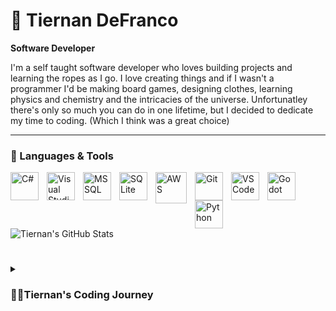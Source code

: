# 📱 Tiernan DeFranco

**Software Developer**

I'm a self taught software developer who loves building projects and learning the ropes as I go.
I love creating things and if I wasn't a programmer I'd be making board games, designing clothes, learning physics and chemistry and the intricacies of the universe.
Unfortunatley there's only so much you can do in one lifetime, but I decided to dedicate my time to coding. (Which I think was a great choice)

---

### 🧰 Languages & Tools

<img align="left" alt="C#" width="45px" style="padding-right:10px;" src="https://cdn.jsdelivr.net/gh/devicons/devicon/icons/csharp/csharp-original.svg"/>
<img align="left" alt="Visual Studio" width="45px" style="padding-right:10px;" src="https://cdn.jsdelivr.net/gh/devicons/devicon/icons/visualstudio/visualstudio-plain.svg" />
<img align="left" alt="MSSQL" width="45px" style="padding-right:10px;" src="https://cdn.jsdelivr.net/gh/devicons/devicon/icons/microsoftsqlserver/microsoftsqlserver-plain-wordmark.svg" />
<img align="left" alt="SQLite" width="45px" style="padding-right:10px;" src="https://cdn.jsdelivr.net/gh/devicons/devicon/icons/sqlite/sqlite-original-wordmark.svg" />
<img align="left" alt="AWS" width="50px" style="padding-right:10px;" src="https://cdn.jsdelivr.net/gh/devicons/devicon/icons/amazonwebservices/amazonwebservices-plain-wordmark.svg" />      
<img align="left" alt="Git" width="45px" style="padding-right:10px;" src="https://cdn.jsdelivr.net/gh/devicons/devicon/icons/git/git-plain-wordmark.svg" />

<img align="left" alt="VS Code" width="45px" style="padding-right:10px;" img src="https://cdn.jsdelivr.net/gh/devicons/devicon/icons/vscode/vscode-original.svg" />
          
<img align="left" alt="Godot" width="45px" style="padding-right:10px;" src="https://cdn.jsdelivr.net/gh/devicons/devicon/icons/godot/godot-original.svg" />
<img align="left" alt="Python" width="45px" style="padding-right:10px;" src="https://cdn.jsdelivr.net/gh/devicons/devicon/icons/python/python-original.svg" />
<br />

#

![Tiernan's GitHub Stats](https://github-readme-stats.vercel.app/api?username=TiernanDeFranco&show_icons=true&theme=prussian)
<br />

#

<details>
  <summary><h3>👨‍💻Tiernan's Coding Journey</summary>
    I started my coding journey originally at age 9, when my father bought me a copy of GameMaker 7 and 'The GamerMaker's Apprentice' book. However, GameMaker at that time was mainly drag-and-drop style programming, or at the very least it wasn't clear to me that I could actually learn a language and type code, and I soon stopped using GameMaker.
    Fast forward to freshman year of highschool, 15 year old me wants to get into game development, (but for real this time... maybe) I purchased GameMaker Studio 2, not realizing this was a much improved version of the same program I used just 6 years earlier. I would say I was DECENT at GML (GameMaker Language), or as decent as a 15 year old could be in a language that has no use outside of this program. I made some projects just for fun, including my 10th grade chemistry final project which I made in 2 days (I started 2 days before the last day of school, but that's not important) which involved elements descending from the top of the screen and the player had to shoot the appropriate amount of protons, neutrons and valence electrons to delete that element and stop it from hitting the bottom. 
    
  <br />
    <br />

  I loved making those small game projects but I felt there was something more to programming, a better use of my skills.
  In October 2021, the beginning of my senior year of highschool, I was bored in study hall and decided to switch that class to a Computer Science Principles course.
  I was told I would be behind (9 weeks behind) since the school year had already started but I didn't care.
  Anyway I joined the class on a Friday and was ahead of the rest of the class by Monday since I did all of the work at home.
  I don't like bragging or coming off as arrogant, but it was then I realized I was pretty good at this. I mean I did 9 weeks worth of work in one weekend with no instructiom, just my own brain.
  We were using MIT App Inventor, not real written programming, but still I taught myself how to do the assignments.
   <br />
      <br />
    
  We eventually graduated to Python, and while I'm a bigger fan of static languages, I still just 'got' it.
  There actually came a point where I had finished everything like 2 weeks early and the teacher told me to just help the other students.
  Upon graduation in May 2022, I knew I wanted to be a software developer as my career, but I forwent a college degree because I didn't think the cost and time investment was worth it.
  I understand I don't know EVERYTHING but if I need to know something for a project I research and figure it out relatively quickly.
   <br />
    <br />
  In January 2023, the New Years fitness kick led me to wanting to get back into shape. Unfortunatley MyFitnessPal had locked their barcode scanner behind a paywall and for some reason that lit a deep hatred for these apps which offer mediocre features at best and lock most of the functional ones behind a paywall. So I decided to develop my own app which I intend to release for free and the UI/UX will be designed in a way I think existing apps could benefit from. I was using .NET MAUI but I ended up switching to Uno Platform Framework.
     <br />
    <br />
    At present I am continuing to develop my app 'HealthMode' and upon completion of that I will go into freelancing and after I gain some experience and reputation I will apply for software engineering jobs (hopefully on the west coast or remote but located on the west cost since I want to move to Las Vegas)
    
</details>


          
          

          

          
